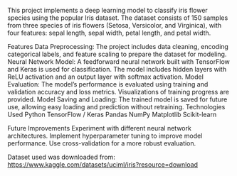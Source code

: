 This project implements a deep learning model to classify iris flower species using the popular Iris dataset. The dataset consists of 150 samples from three species of iris flowers (Setosa, Versicolor, and Virginica), with four features: sepal length, sepal width, petal length, and petal width.

Features
Data Preprocessing: The project includes data cleaning, encoding categorical labels, and feature scaling to prepare the dataset for modeling.
Neural Network Model: A feedforward neural network built with TensorFlow and Keras is used for classification. The model includes hidden layers with ReLU activation and an output layer with softmax activation.
Model Evaluation: The model’s performance is evaluated using training and validation accuracy and loss metrics. Visualizations of training progress are provided.
Model Saving and Loading: The trained model is saved for future use, allowing easy loading and prediction without retraining.
Technologies Used
Python
TensorFlow / Keras
Pandas
NumPy
Matplotlib
Scikit-learn

Future Improvements
Experiment with different neural network architectures.
Implement hyperparameter tuning to improve model performance.
Use cross-validation for a more robust evaluation.

Dataset used was downloaded from: https://www.kaggle.com/datasets/uciml/iris?resource=download
